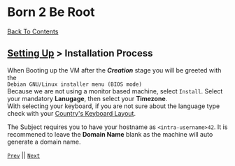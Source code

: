 # Born 2 Be Root
[Back To Contents](../contents.md)
## [Setting Up](index.md) > Installation Process

When Booting up the VM after the ***Creation*** stage you will be greeted with the  
`Debian GNU/Linux installer menu (BIOS mode)`  
Because we are not using a monitor based machine, select `Install`. Select your mandatory **Lanugage**, then select your **Timezone**.  
With selecting your keyboard, if you are not sure about the language type check with your [Country's Keyboard Layout](https://en.wikipedia.org/wiki/Keyboard_layout "Wikipedia Keyboard layout").

The Subject requires you to have your hostname as `<intra-username>42`.
It is recommened to leave the **Domain Name** blank as the machine will auto generate a domain name.

[`Prev`](background.md "Setting Up > Background") || [`Next`](setup-sequence/authorization.md "Setting Up > Setup Sequence > Authorization")